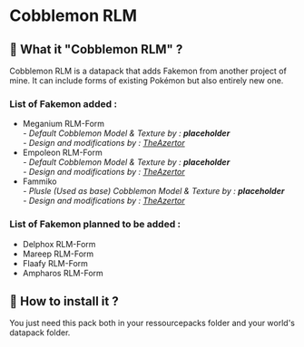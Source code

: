 # Cobblemon RLM

## 🦦 What it "Cobblemon RLM" ?

Cobblemon RLM is a datapack that adds Fakemon from another project of mine. It can include forms of existing Pokémon but also entirely new one.

### List of Fakemon added :
- Meganium RLM-Form
<br>  *- Default Cobblemon Model & Texture by : **placeholder***
<br>  *- Design and modifications by : [TheAzertor](https://github.com/Corentin-cott)*
- Empoleon RLM-Form
<br>  *- Default Cobblemon Model & Texture by : **placeholder***
<br>  *- Design and modifications by : [TheAzertor](https://github.com/Corentin-cott)*
- Fammiko
<br>  *- Plusle (Used as base) Cobblemon Model & Texture by : **placeholder***
<br>  *- Design and modifications by : [TheAzertor](https://github.com/Corentin-cott)*

### List of Fakemon planned to be added :
- Delphox RLM-Form
- Mareep RLM-Form
- Flaafy RLM-Form
- Ampharos RLM-Form

## 🦦 How to install it ?

You just need this pack both in your ressourcepacks folder and your world's datapack folder.
